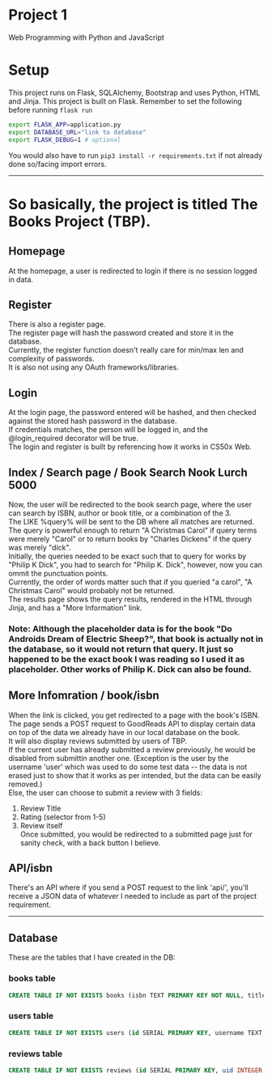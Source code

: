 # Project 1

Web Programming with Python and JavaScript

# Setup
This project runs on Flask, SQLAlchemy, Bootstrap and uses Python, HTML and Jinja.
This project is built on Flask. Remember to set the following before running ` flask run `
```bash
export FLASK_APP=application.py
export DATABASE_URL="link to database"
export FLASK_DEBUG=1 # optional
```

You would also have to run `pip3 install -r requirements.txt` if not already done so/facing import errors.

---

# So basically, the project is titled The Books Project (TBP).
## Homepage
At the homepage, a user is redirected to login if there is no session logged in data.

## Register
There is also a register page.  
The register page will hash the password created and store it in the database.  
Currently, the register function doesn't really care for min/max len and complexity of passwords.  
It is also not using any OAuth frameworks/libraries.  

## Login
At the login page, the password entered will be hashed, and then checked against the stored hash password in the database.  
If credentials matches, the person will be logged in, and the @login_required decorator will be true.  
The login and register is built by referencing how it works in CS50x Web.  

## Index / Search page / Book Search Nook Lurch 5000
Now, the user will be redirected to the book search page, where the user can search by ISBN, author or book title, or a combination of the 3.  
The LIKE %query% will be sent to the DB where all matches are returned.   
The query is powerful enough to return "A Christmas Carol" if query terms were merely "Carol" or to return books by "Charles Dickens" if the query was merely "dick".  
Initially, the queries needed to be exact such that to query for works by "Philip K Dick", you had to search for "Philip K. Dick", however, now you can ommit the punctuation points.  
Currently, the order of words matter such that if you queried "a carol", "A Christmas Carol" would probably not be returned.  
The results page shows the query results, rendered in the HTML through Jinja, and has a "More Information" link.  
### Note: Although the placeholder data is for the book "Do Androids Dream of Electric Sheep?", that book is actually not in the database, so it would not return that query. It just so happened to be the exact book I was reading so I used it as placeholder. Other works of Philip K. Dick can also be found.  

## More Infomration / book/isbn
When the link is clicked, you get redirected to a page with the book's ISBN.  
The page sends a POST request to GoodReads API to display certain data on top of the data we already have in our local database on the book.  
It will also display reviews submitted by users of TBP.  
If the current user has already submitted a review previously, he would be disabled from submittin another one. (Exception is the user by the username 'user' which was used to do some test data -- the data is not erased just to show that it works as per intended, but the data can be easily removed.)  
Else, the user can choose to submit a review with 3 fields:  
1. Review Title  
2. Rating (selector from 1-5)  
3. Review itself  
Once submitted, you would be redirected to a submitted page just for sanity check, with a back button I believe.  

## API/isbn
There's an API where if you send a POST request to the link 'api/<isbn>', you'll receive a JSON data of whatever I needed to include as part of the project requirement.  

---

## Database
These are the tables that I have created in the DB:  

### books table
```sql
CREATE TABLE IF NOT EXISTS books (isbn TEXT PRIMARY KEY NOT NULL, title TEXT NOT NULL, author TEXT NOT NULL, year NUMERIC);
```

### users table
```sql
CREATE TABLE IF NOT EXISTS users (id SERIAL PRIMARY KEY, username TEXT NO NULL, hash TEXT NOT NULL);
```

### reviews table
```sql
CREATE TABLE IF NOT EXISTS reviews (id SERIAL PRIMARY KEY, uid INTEGER REFERENCES users (id), risbn TEXT REFERENCES books (isbn), rTitle TEXT, rRating INTEGER, review TEXT);
```
